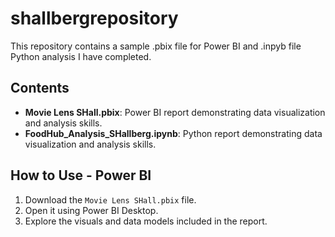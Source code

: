 # shallbergrepository
This repository contains a sample .pbix file for Power BI and .inpyb file Python analysis I have completed.

## Contents
- **Movie Lens SHall.pbix**: Power BI report demonstrating data visualization and analysis skills.
- **FoodHub_Analysis_SHallberg.ipynb**: Python report demonstrating data visualization and analysis skills.

## How to Use - Power BI
1. Download the `Movie Lens SHall.pbix` file.
2. Open it using Power BI Desktop.
3. Explore the visuals and data models included in the report.
